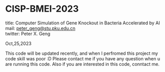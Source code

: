 # CISP-BMEI-2023
title: Computer Simulation of Gene Knockout in Bacteria Accelerated by AI\
mail: peter_geng@stu.pku.edu.cn\
twitter: Peter X. Geng

Oct,25,2023

This code will be updated recently, and when I perfromed this project my code skill was poor :D
Please contact me if you have any question when u are running this code.
Also if you are interested in this code, conntact me.
